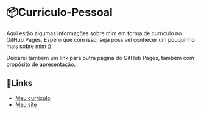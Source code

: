 # 📦Curriculo-Pessoal

Aqui estão algumas informações sobre mim em forma de currículo no GitHub Pages. Espero que com isso, seja possível conhecer um pouquinho mais sobre mim :)

Deixarei também um link para outra página do GitHub Pages, também com propósito de apresentação.

## 🚀Links

* [Meu currículo](https://caiocpassos1.github.io/Curriculo-Pessoal/)
* [Meu site](https://caiocpassos1.github.io/Site-Pessoal/)

